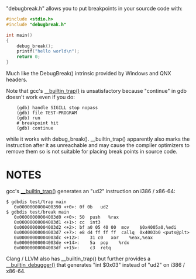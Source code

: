 "debugbreak.h" allows you to put breakpoints in your sourcde code with:
```C
#include <stdio.h>
#include "debugbreak.h"

int main()
{
	debug_break();
	printf("hello world\n");
	return 0;
}
```
Much like the DebugBreak() intrinsic provided by Windows and QNX headers.

Note that gcc's [__builtin_trap()](http://gcc.gnu.org/onlinedocs/gcc/Other-Builtins.html#index-g_t_005f_005fbuiltin_005ftrap-3278) is unsatisfactory because "continue" in gdb
doesn't work even if you do:
```
	(gdb) handle SIGILL stop nopass
	(gdb) file TEST-PROGRAM
	(gdb) run
	# breakpoint hit
	(gdb) continue
```
while it works with debug_break(). __builtin_trap() apparently also marks the instruction after it as unreachable and may cause the compiler optimizers to remove them so is not suitable for placing break points in source code.

NOTES
================================

gcc's [__builtin_trap()](http://gcc.gnu.org/onlinedocs/gcc/Other-Builtins.html#index-g_t_005f_005fbuiltin_005ftrap-3278) generates an "ud2" instruction on i386 / x86-64:
```
$ gdbdis test/trap main
   0x0000000000400390 <+0>:	0f 0b	ud2    
$ gdbdis test/break main
   0x00000000004003d0 <+0>:	50	push   %rax
   0x00000000004003d1 <+1>:	cc	int3   
   0x00000000004003d2 <+2>:	bf a0 05 40 00	mov    $0x4005a0,%edi
   0x00000000004003d7 <+7>:	e8 d4 ff ff ff	callq  0x4003b0 <puts@plt>
   0x00000000004003dc <+12>:	31 c0	xor    %eax,%eax
   0x00000000004003de <+14>:	5a	pop    %rdx
   0x00000000004003df <+15>:	c3	retq   
```
Clang / LLVM also has __builtin_trap() but further provides a  [__builtin_debugger()](http://lists.cs.uiuc.edu/pipermail/llvm-commits/Week-of-Mon-20120507/142621.html) that generates "int $0x03" instead of "ud2" on i386 / x86-64.
